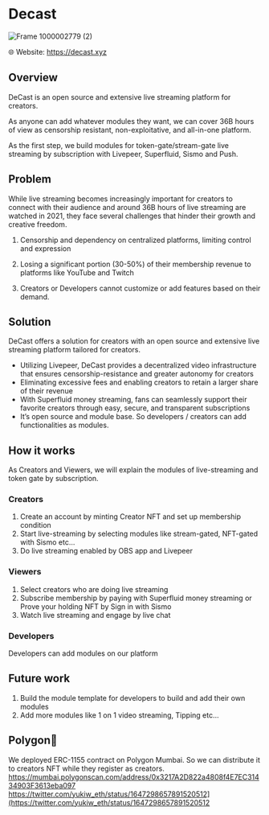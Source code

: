 # Decast
![Frame 1000002779 (2)](https://user-images.githubusercontent.com/90386676/232208552-02b5a9d4-f1f6-4bd8-9570-00ea0e2ef83d.png)


🌐 Website: https://decast.xyz

## Overview

DeCast is an open source and extensive live streaming platform for creators. 

As anyone can add whatever modules they want, we can cover 36B hours of view as censorship resistant, non-exploitative, and all-in-one platform.

As the first step, we build modules for token-gate/stream-gate live streaming by subscription with Livepeer, Superfluid, Sismo and Push.

## Problem

While live streaming becomes increasingly important for creators to connect with their audience and around 36B hours of live streaming are watched in 2021, they face several challenges that hinder their growth and creative freedom.

1. Censorship and dependency on centralized platforms, limiting control and expression

2. Losing a significant portion (30-50%) of their membership revenue to platforms like YouTube and Twitch

3. Creators or Developers cannot customize or add features based on their demand.

## Solution

DeCast offers a solution for creators with an open source and extensive live streaming platform tailored for creators.

- Utilizing Livepeer, DeCast provides a decentralized video infrastructure that ensures censorship-resistance and greater autonomy for creators
- Eliminating excessive fees and enabling creators to retain a larger share of their revenue
- With Superfluid money streaming, fans can seamlessly support their favorite creators through easy, secure, and transparent subscriptions
- It’s open source and module base. So developers / creators can add functionalities as modules.

## How it works

As Creators and Viewers, we will explain the modules of live-streaming and token gate by subscription.

### Creators

1. Create an account by minting Creator NFT and set up membership condition
2. Start live-streaming by selecting modules like stream-gated, NFT-gated with Sismo etc…
3. Do live streaming enabled by OBS app and Livepeer

### Viewers

1. Select creators who are doing live streaming
2. Subscribe membership by paying with Superfluid money streaming
or Prove your holding NFT by Sign in with Sismo
3. Watch live streaming and engage by live chat

### Developers

Developers can add modules on our platform 

## Future work

1. Build the module template for developers to build and add their own modules
2. Add more modules like 1 on 1 video streaming, Tipping etc…

## Polygon💜
We deployed ERC-1155 contract on Polygon Mumbai. So we can distribute it to creators NFT while they register as creators.
https://mumbai.polygonscan.com/address/0x3217A2D822a4808f4E7EC31434903F3613eba097
https://twitter.com/yukiw_eth/status/1647298657891520512](https://twitter.com/yukiw_eth/status/1647298657891520512
